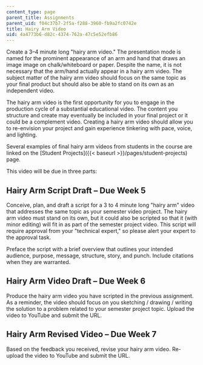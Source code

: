 ```yaml
---
content_type: page
parent_title: Assignments
parent_uid: f04c37b7-2f5a-f288-3960-fb9a2fc0742e
title: Hairy Arm Video
uid: 4a4773b6-d82c-4374-762a-47c5e52efb86
---
```


Create a 3–4 minute long "hairy arm video." The presentation mode is named for the prominent appearance of an arm and hand that draws an image image on chalk/whiteboard or paper. Despite the name, it is not necessary that the arm/hand actually appear in a hairy arm video. The subject matter of the hairy arm video should focus on the same topic as your final product but should also be able to stand on its own as an independent video.

The hairy arm video is the first opportunity for you to engage in the production cycle of a substantial educational video. The content you structure and create may eventually be included in your final project or it could be a complement video. Creating a hairy arm video should allow you to re-envision your project and gain experience tinkering with pace, voice, and lighting.

Several examples of final hairy arm videos from students in the course are linked on the [Student Projects]({{< baseurl >}}/pages/student-projects) page.

This video will be due in three parts:

Hairy Arm Script Draft – Due Week 5
-----------------------------------

Conceive, plan, and draft a script for a 3 to 4 minute long "hairy arm" video that addresses the same topic as your semester video project. The hairy arm video must stand on its own, but it could also be scripted so that it (with minor editing) will fit in as part of the semester project video. This script will require approval from your "technical expert," so please alert your expert to the approval task.

Preface the script with a brief overview that outlines your intended audience, purpose, message, structure, story, and punch. Include citations when they are warranted.

Hairy Arm Video Draft – Due Week 6
----------------------------------

Produce the hairy arm video you have scripted in the previous assignment. As a reminder, the video should focus on you sketching / drawing / writing the solution to a problem related to your semester project topic. Upload the video to YouTube and submit the URL.

Hairy Arm Revised Video – Due Week 7
------------------------------------

Based on the feedback you received, revise your hairy arm video. Re-upload the video to YouTube and submit the URL.